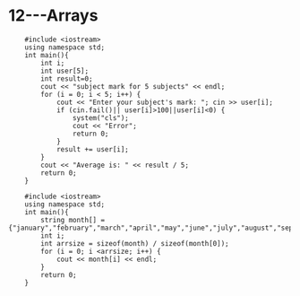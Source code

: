 # 12---Arrays

		#include <iostream>
		using namespace std;
		int main(){
			int i;
			int user[5];
			int result=0;
			cout << "subject mark for 5 subjects" << endl;
			for (i = 0; i < 5; i++) {
				cout << "Enter your subject's mark: "; cin >> user[i];
				if (cin.fail()|| user[i]>100||user[i]<0) {
					system("cls");
					cout << "Error";
					return 0;
				}
				result += user[i];
			}
			cout << "Average is: " << result / 5;
			return 0;
		}

		#include <iostream>
		using namespace std;
		int main(){
			string month[] = {"january","february","march","april","may","june","july","august","september","october","november","december"};
			int i;
			int arrsize = sizeof(month) / sizeof(month[0]);
			for (i = 0; i <arrsize; i++) {
				cout << month[i] << endl;
			}
			return 0;
		}                                 
